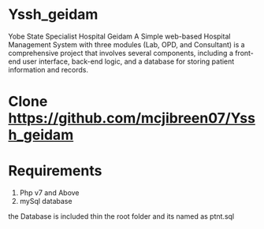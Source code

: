 # Yssh_geidam
Yobe State Specialist Hospital Geidam 
A  Simple web-based Hospital Management System with three modules (Lab, OPD, and Consultant) is a comprehensive project that involves several components, including a front-end user interface, back-end logic, and a database for storing patient information and records.

#  Clone     https://github.com/mcjibreen07/Yssh_geidam

#    Requirements

1. Php  v7 and Above
2. mySql database


the Database is included  thin the root folder and its named as ptnt.sql
